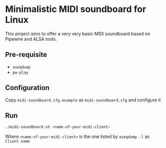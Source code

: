 # Minimalistic MIDI soundboard for Linux

This project aims to offer a very very basic MIDI soundboard
based on Pipewire and ALSA tools.

## Pre-requisite

* `aseqdump`
* `pw-play`

## Configuration

Copy `midi-soundboard.cfg.example` as `midi-soundboard.cfg` and configure it

## Run

```bash
./midi-soundboard.sh <name-of-your-midi-client>
```

Where `<name-of-your-midi-client>` is the one listed by `aseqdump -l` as `Client name`


